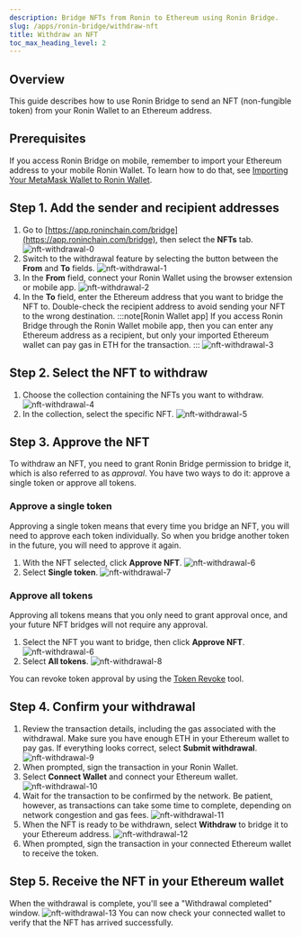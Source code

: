 ```yaml
---
description: Bridge NFTs from Ronin to Ethereum using Ronin Bridge.
slug: /apps/ronin-bridge/withdraw-nft
title: Withdraw an NFT
toc_max_heading_level: 2
---
```


## Overview

This guide describes how to use Ronin Bridge to send an NFT (non-fungible token) from your Ronin Wallet to an Ethereum address.

## Prerequisites

If you access Ronin Bridge on mobile, remember to import your Ethereum address to your mobile Ronin Wallet. To learn how to do that, see [Importing Your MetaMask Wallet to Ronin Wallet](https://support.roninchain.com/hc/en-us/articles/14862812718107-Importing-Your-MetaMask-Wallet-to-Ronin-Wallet).

## Step 1. Add the sender and recipient addresses

1. Go to [https://app.roninchain.com/bridge](https://app.roninchain.com/bridge), then select the **NFTs** tab.
   ![nft-withdrawal-0](../assets/nft-deposit-0.png)
2. Switch to the withdrawal feature by selecting the button between the **From** and **To** fields.
   ![nft-withdrawal-1](../assets/nft-withdrawal-1.png)
3. In the **From** field, connect your Ronin Wallet using the browser extension or mobile app.
   ![nft-withdrawal-2](../assets/nft-withdrawal-2.png)
4. In the **To** field, enter the Ethereum address that you want to bridge the NFT to. Double-check the recipient address to avoid sending your NFT to the wrong destination.
   :::note[Ronin Wallet app]
   If you access Ronin Bridge through the Ronin Wallet mobile app, then you can enter any Ethereum address as a recipient, but only your imported Ethereum wallet can pay gas in ETH for the transaction.
   :::
   ![nft-withdrawal-3](../assets/nft-withdrawal-3.png)

## Step 2. Select the NFT to withdraw

1. Choose the collection containing the NFTs you want to withdraw.
   ![nft-withdrawal-4](../assets/nft-withdrawal-4.png)
2. In the collection, select the specific NFT.
   ![nft-withdrawal-5](../assets/nft-withdrawal-5.png)

## Step 3. Approve the NFT

To withdraw an NFT, you need to grant Ronin Bridge permission to bridge it, which is also referred to as *approval*. You have two ways to do it: approve a single token or approve all tokens.

### Approve a single token

Approving a single token means that every time you bridge an NFT, you will need to approve each token individually. So when you bridge another token in the future, you will need to approve it again.

1. With the NFT selected, click **Approve NFT**.
   ![nft-withdrawal-6](../assets/nft-withdrawal-6.png)
2. Select **Single token**.
   ![nft-withdrawal-7](../assets/nft-withdrawal-7.png)

### Approve all tokens

Approving all tokens means that you only need to grant approval once, and your future NFT bridges will not require any approval.

1. Select the NFT you want to bridge, then click **Approve NFT**.
   ![nft-withdrawal-6](../assets/nft-withdrawal-6.png)
2. Select **All tokens**.
   ![nft-withdrawal-8](../assets/nft-withdrawal-8.png)

You can revoke token approval by using the [Token Revoke](https://ronin.axiedao.org/revoke/) tool.

## Step 4. Confirm your withdrawal

1. Review the transaction details, including the gas associated with the withdrawal. Make sure you have enough ETH in your Ethereum wallet to pay gas. If everything looks correct, select **Submit withdrawal**.
   ![nft-withdrawal-9](../assets/nft-withdrawal-9.png)
2. When prompted, sign the transaction in your Ronin Wallet.
3. Select **Connect Wallet** and connect your Ethereum wallet.
   ![nft-withdrawal-10](../assets/nft-withdrawal-10.png)
4. Wait for the transaction to be confirmed by the network. Be patient, however, as transactions can take some time to complete, depending on network congestion and gas fees.
   ![nft-withdrawal-11](../assets/nft-withdrawal-11.png)
5. When the NFT is ready to be withdrawn, select **Withdraw** to bridge it to your Ethereum address.
   ![nft-withdrawal-12](../assets/nft-withdrawal-12.png)
6. When prompted, sign the transaction in your connected Ethereum wallet to receive the token.

## Step 5. Receive the NFT in your Ethereum wallet

When the withdrawal is complete, you'll see a "Withdrawal completed" window.
![nft-withdrawal-13](../assets/nft-withdrawal-13.png)
You can now check your connected wallet to verify that the NFT has arrived successfully.
